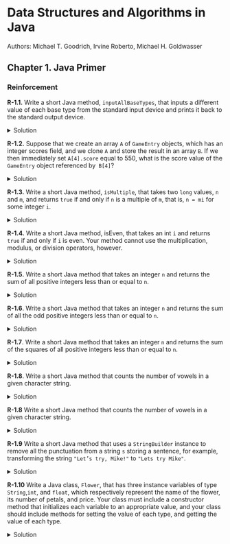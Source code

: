 <link rel="stylesheet" type="text/css" href="./style.css" />


# Data Structures and Algorithms in Java
Authors: Michael T. Goodrich, Irvine Roberto, Michael H. Goldwasser

## Chapter 1. Java Primer

### Reinforcement


<div class="q-box">

**R-1.1.** Write a short Java method, `inputAllBaseTypes`, that inputs a different value of each base type from the standard input device and prints it back to the standard output device.
<details>
<summary>Solution</summary>

```java
public static void inputAllBaseTypes(){
    Scanner sc = new Scanner(System.in);
    boolean bo;
    byte by;
    short sh;
    int i;
    long l;
    float f;
    double d;

    System.out.print("Enter a boolean value: ");
    bo = sc.nextBoolean();
    System.out.println("The boolean value you entered is: " + bo);

    System.out.print("Enter a byte value: ");
    by = sc.nextByte();
    System.out.println("The byte value you entered is: "+ by);

    System.out.print("Enter a short value: ");
    sh = sc.nextShort();
    System.out.println("The short value you entered is: "+ sh);

    System.out.print("Enter a int value: ");
    i = sc.nextInt();
    System.out.println("The int value you entered is: "+ i);

    System.out.print("Enter a long value: ");
    l = sc.nextLong();
    System.out.println("The long value you entered is: " + l);

    System.out.print("Enter a float value: ");
    f = sc.nextFloat();
    System.out.println("The float you enter is: " + f);

    System.out.print("Enter a double value: ");
    d = sc.nextDouble();
    System.out.println("The double value yuo entered is: " + d);



    sc.close();       
}
```

</details>

</div>

<div class="q-box" markdown=1>

**R-1.2.** Suppose that we create an array `A` of `GameEntry` objects, which has an integer scores field, and we clone `A` and store the result in an array `B`. If we then immediately set `A[4].score` equal to 550, what is the score value of the `GameEntry` object referenced by` B[4]`?
<details>
<summary>Solution</summary>
Since the integer field is a primitive type we expect the array B wont get effected.
</details>

</div>


<div class="q-box">

**R-1.3.** Write a short Java method, `isMultiple`, that takes two `long` values, `n` and `m`, and returns `true` if and only if `n` is a multiple of `m`, that is, `n = mi` for some integer `i`.

<details>
<summary>Solution</summary>
Solution on `Chapter1.java` file.

```java
public static boolean isMultiple(long m, long n){
    return m%n == 0;
}
```

</details>
</div>


<div class="q-box">

**R-1.4.** Write a short Java method, isEven, that takes an int `i` and returns `true` if and only if `i` is even. Your method cannot use the multiplication, modulus, or division operators, however.

<details>
<summary>Solution</summary>
 Solution on `Chapter1.java` file.

 ```java
public static boolean isEven(int i){
if(i>0){
    while(i>1){
        i -=2;
    }
} else {
    while(i<-1){
        i += 2;
    }
}
if(i==0) return true;
else return false;
    }
 ```

</details>
</div>

<div class="q-box">

**R-1.5.** Write a short Java method that takes an integer `n` and returns the sum of all positive integers less than or equal to `n`.
<details>
<summary>Solution</summary>

In the file of `Chater1.java`

```java
public static int addN(int n){
    return n*(n+1)/2;
}
```
</details>
</div>


<div class="q-box">

**R-1.6**. Write a short Java method that takes an integer `n` and returns the sum of all the odd positive integers less than or equal to `n`.

<details>
<summary>Solution</summary>

In the file of `Chapter1.java`
```java
public static int addOddsN(int n){
    if(n<=0) return 0;
    int sum = 0;
    for(int i=0 ; i<= n ; i++){
        if(i%2 == 1){
            sum += i;
        }
    }
    return sum;
}
```
</details>

</div>

<div class="q-box">

**R-1.7**. Write a short Java method that takes an integer `n` and returns the sum of the squares of all positive integers less than or equal to `n`.

<details>
<summary>Solution</summary>

In the file of `Chapter1.java`
```java
public static int sumSquares(int n){
    if(n<=0) return 0;
    int sum = 0;
    for (int i=0 ; i<=n ; i++){
        sum += i*i;
    }
    return sum;
}
```
</details>

</div>


<div class="q-box">

**R-1.8**. Write a short Java method that counts the number of vowels in a given character string.

<details>
<summary>Solution</summary>

In the file of `Chapter1.java`
```java
public static int sumSquares(int n){
    if(n<=0) return 0;
    int sum = 0;
    for (int i=0 ; i<=n ; i++){
        sum += i*i;
    }
    return sum;
}
```
</details>

</div>

<div class="q-box">

**R-1.8** Write a short Java method that counts the number of vowels in a given character string.

<details>
<summary>Solution</summary>

In the file of `Chapter1.java`

```java
public static int countVowels(String str){

    int counter = 0;
    str = str.toLowerCase();
    for (int i=0 ; i<str.length() ; i++){
        if( str.charAt(i) == 'a' || 
            str.charAt(i) == 'e' || 
            str.charAt(i) == 'i' ||
            str.charAt(i) == 'o' ||
            str.charAt(i) == 'u'
            ){
            counter++;
        }
    }

    return counter;
}
```

</details>

</div>

<div class="q-box">

**R-1.9** Write a short Java method that uses a `StringBuilder` instance to remove all the punctuation from a string `s` storing a sentence, for example, transforming the string `"Let’s try, Mike!"` to `"Lets try Mike"`.

<details>

In the file of `Chapter1.java`
<summary>Solution</summary>

```java
public static String removePunc(String str){

    String ret_str = "";
    for (int i=0 ; i<str.length() ; i++){
        char c = str.charAt(i);
        int code = (int) c;
        if (
            code < 48 || 
            (code > 57 && code < 65) ||
            (code > 90 && code < 97) ||
            code > 122) {
                continue;
            }
        ret_str += c;
    }
    return ret_str;
}
```


</details>

</div>

<div class="q-box">

**R-1.10** Write a Java class, `Flower`, that has three instance variables of type `String`,`int`, and `float`, which respectively represent the name of the flower, its number of
petals, and price. Your class must include a constructor method that initializes
each variable to an appropriate value, and your class should include methods for
setting the value of each type, and getting the value of each type.

<details>

In the file of `Flower.java`

<summary>Solution</summary>

```java
public class Flower {
    String name;
    int petals;
    float price;

    Flower() {
        name = "";
        petals = 0;
        price = 0;
    }

    Flower(String n, int p, float pr) {
        name = n;
        petals = p;
        price = pr;
    }

    public void setName(String n) {
        name = n;
    }

    public void setPetals(int p) {
        petals = p;
    }

    public void setPrice(float p) {
        price = p;
    }

    public String getName() {
        return name;
    }

    public int getPetals() {
        return petals;
    }

    public float getPrice() {
        return price;
    }

    public String toString() {
        return name + ":" + petals + ":" + price;
    }

}
```

</details>

</div>